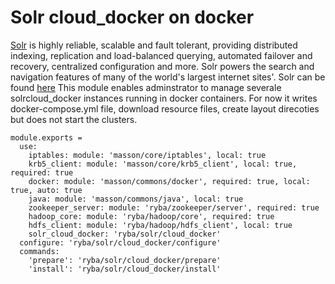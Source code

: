 
# Solr cloud_docker on docker

[Solr](http://lucene.apache.org/solr/standalone/) is highly reliable, scalable and fault tolerant, providing distributed indexing, replication and load-balanced querying, automated failover and recovery, centralized configuration and more.
Solr powers the search and navigation features of many of the world's largest internet sites'. 
Solr can be found [here](http://wwwftp.ciril.fr/pub/apache/lucene/solr/standalone/)
This module enables adminstrator to manage severale solrcloud_docker instances running in docker containers.
For now it writes docker-compose.yml file, download resource files, create layout direcoties
but does not start the clusters.

    module.exports =
      use:
        iptables: module: 'masson/core/iptables', local: true
        krb5_client: module: 'masson/core/krb5_client', local: true, required: true
        docker: module: 'masson/commons/docker', required: true, local: true, auto: true
        java: module: 'masson/commons/java', local: true
        zookeeper_server: module: 'ryba/zookeeper/server', required: true
        hadoop_core: module: 'ryba/hadoop/core', required: true
        hdfs_client: module: 'ryba/hadoop/hdfs_client', local: true
        solr_cloud_docker: 'ryba/solr/cloud_docker'
      configure: 'ryba/solr/cloud_docker/configure'
      commands:
        'prepare': 'ryba/solr/cloud_docker/prepare'
        'install': 'ryba/solr/cloud_docker/install'
